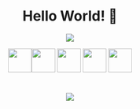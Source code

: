 <div align="center">
  
# Hello World! 👋

<div align="center">

<img src="https://github-readme-stats-git-masterrstaa-rickstaa.vercel.app/api?username=mosiahrs&theme=tokyonight" /><br/>

  
<img src="https://cdn.jsdelivr.net/gh/devicons/devicon/icons/java/java-original-wordmark.svg" width="48"/><img src="https://logospng.org/download/javascript/logo-javascript-icon-1024.png" width="48" /> <img src="https://cdn.jsdelivr.net/gh/devicons/devicon/icons/postgresql/postgresql-original-wordmark.svg" width="48" /> <img src="https://cdn.jsdelivr.net/gh/devicons/devicon/icons/ubuntu/ubuntu-plain-wordmark.svg" width="48"/> <img src="https://cdn.jsdelivr.net/gh/devicons/devicon/icons/git/git-original-wordmark.svg" width="48" />
          
</div>

#         

<a href="https://www.linkedin.com/in/mosiahrs/"> <img src="https://img.shields.io/badge/LinkedIn-0077B5?style=for-the-badge&logo=linkedin&logoColor=white" /></a>
          
